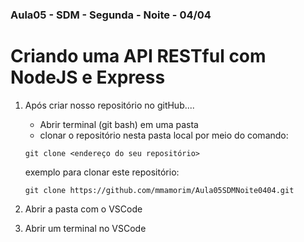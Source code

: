 ### Aula05 - SDM - Segunda - Noite - 04/04

# Criando uma API RESTful com NodeJS e Express

1. Após criar nosso repositório no gitHub....
    - Abrir terminal (git bash) em uma pasta    
    - clonar o repositório nesta pasta local por meio do comando: 
     
    `git clone <endereço do seu repositório>`

    exemplo para clonar este repositório:

    `git clone https://github.com/mmamorim/Aula05SDMNoite0404.git`

2. Abrir a pasta com o VSCode

3. Abrir um terminal no VSCode
